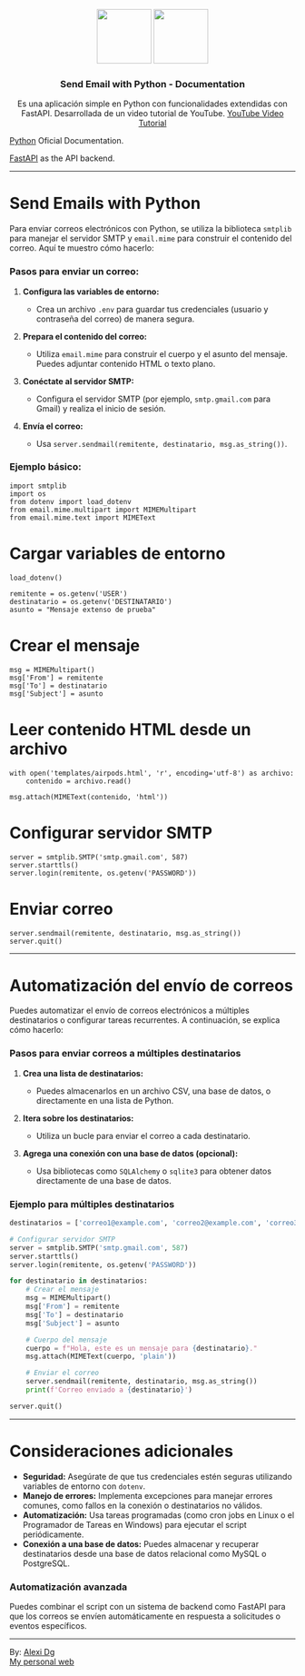 <p align="center"> 
    <img src="https://upload.wikimedia.org/wikipedia/commons/0/0a/Python.svg" height="96"> 
    <img src="https://www.pngplay.com/wp-content/uploads/6/Red-Email-PNG-Clipart-Background.png" height="96">
    <h3 align="center">Send Email with Python - Documentation</h3>
</p>

<p align="center">Es una aplicación simple en Python con funcionalidades extendidas con FastAPI. Desarrollada de un video tutorial de YouTube. <a href="https://www.youtube.com/watch?v=XLD2lqZj27Q&ab_channel=Pildorasdeprogramaci%C3%B3n">YouTube Video Tutorial</a></p>

<p> <a href="https://docs.python.org/3.12/">Python</a> Oficial Documentation.</p>
<p> <a href="https://fastapi.tiangolo.com/">FastAPI</a> as the API backend.</p>

---

# Send Emails with Python

Para enviar correos electrónicos con Python, se utiliza la biblioteca `smtplib` para manejar el servidor SMTP y `email.mime` para construir el contenido del correo. Aquí te muestro cómo hacerlo:

### Pasos para enviar un correo:

1. **Configura las variables de entorno:**
   - Crea un archivo `.env` para guardar tus credenciales (usuario y contraseña del correo) de manera segura.

2. **Prepara el contenido del correo:**
   - Utiliza `email.mime` para construir el cuerpo y el asunto del mensaje. Puedes adjuntar contenido HTML o texto plano.

3. **Conéctate al servidor SMTP:**
   - Configura el servidor SMTP (por ejemplo, `smtp.gmail.com` para Gmail) y realiza el inicio de sesión.

4. **Envía el correo:**
   - Usa `server.sendmail(remitente, destinatario, msg.as_string())`.

### Ejemplo básico:

```
import smtplib
import os
from dotenv import load_dotenv
from email.mime.multipart import MIMEMultipart
from email.mime.text import MIMEText
```

# Cargar variables de entorno

```
load_dotenv()

remitente = os.getenv('USER')
destinatario = os.getenv('DESTINATARIO')
asunto = "Mensaje extenso de prueba"
```

# Crear el mensaje

```
msg = MIMEMultipart()
msg['From'] = remitente
msg['To'] = destinatario
msg['Subject'] = asunto
```

# Leer contenido HTML desde un archivo

```
with open('templates/airpods.html', 'r', encoding='utf-8') as archivo:
    contenido = archivo.read()

msg.attach(MIMEText(contenido, 'html'))
```

# Configurar servidor SMTP

```
server = smtplib.SMTP('smtp.gmail.com', 587)
server.starttls()
server.login(remitente, os.getenv('PASSWORD'))
```
# Enviar correo

```
server.sendmail(remitente, destinatario, msg.as_string())
server.quit()
```

---

# Automatización del envío de correos

Puedes automatizar el envío de correos electrónicos a múltiples destinatarios o configurar tareas recurrentes. A continuación, se explica cómo hacerlo:

### Pasos para enviar correos a múltiples destinatarios

1. **Crea una lista de destinatarios:**
   - Puedes almacenarlos en un archivo CSV, una base de datos, o directamente en una lista de Python.

2. **Itera sobre los destinatarios:**
   - Utiliza un bucle para enviar el correo a cada destinatario.

3. **Agrega una conexión con una base de datos (opcional):**
   - Usa bibliotecas como `SQLAlchemy` o `sqlite3` para obtener datos directamente de una base de datos.

### Ejemplo para múltiples destinatarios

```python
destinatarios = ['correo1@example.com', 'correo2@example.com', 'correo3@example.com']

# Configurar servidor SMTP
server = smtplib.SMTP('smtp.gmail.com', 587)
server.starttls()
server.login(remitente, os.getenv('PASSWORD'))

for destinatario in destinatarios:
    # Crear el mensaje
    msg = MIMEMultipart()
    msg['From'] = remitente
    msg['To'] = destinatario
    msg['Subject'] = asunto

    # Cuerpo del mensaje
    cuerpo = f"Hola, este es un mensaje para {destinatario}."
    msg.attach(MIMEText(cuerpo, 'plain'))

    # Enviar el correo
    server.sendmail(remitente, destinatario, msg.as_string())
    print(f'Correo enviado a {destinatario}')

server.quit()
```

---

# Consideraciones adicionales

- **Seguridad:** Asegúrate de que tus credenciales estén seguras utilizando variables de entorno con `dotenv`.
- **Manejo de errores:** Implementa excepciones para manejar errores comunes, como fallos en la conexión o destinatarios no válidos.
- **Automatización:** Usa tareas programadas (como cron jobs en Linux o el Programador de Tareas en Windows) para ejecutar el script periódicamente.
- **Conexión a una base de datos:** Puedes almacenar y recuperar destinatarios desde una base de datos relacional como MySQL o PostgreSQL.

### Automatización avanzada

Puedes combinar el script con un sistema de backend como FastAPI para que los correos se envíen automáticamente en respuesta a solicitudes o eventos específicos.

---

By: [Alexi Dg](www.linkedin.com/in/alexi-duran-gomez-6b17042a3) <br>
[My personal web](<https://my-web-production-xi.vercel.app/>)
